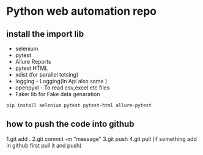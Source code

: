 # Python web automation repo
## install the import lib
- selenium
- pytest
- Allure Reports
- pytest HTML
- xdist  (for parallel tetsing)
- logging - Logging(In Api also same )
- openpyxl - To read csv,excel etc files
- Faker lib for Fake data genaration

``pip install selenium pytest pytest-html allure-pytest ``


## how to push the code into github
1.git add .
2.git commit -m "message"
3.git push 
4.git pull (if something add in github first pull it and push)